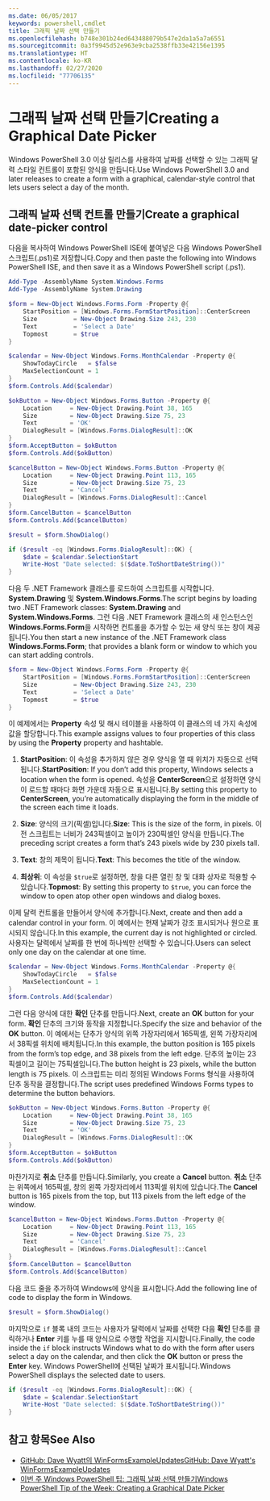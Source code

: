 ```yaml
---
ms.date: 06/05/2017
keywords: powershell,cmdlet
title: 그래픽 날짜 선택 만들기
ms.openlocfilehash: b748e301b24ed643488079b547e2da1a5a7a6551
ms.sourcegitcommit: 0a3f9945d52e963e9cba2538ffb33e42156e1395
ms.translationtype: HT
ms.contentlocale: ko-KR
ms.lasthandoff: 02/27/2020
ms.locfileid: "77706135"
---
```

# <a name="creating-a-graphical-date-picker"></a><span data-ttu-id="47d43-103">그래픽 날짜 선택 만들기</span><span class="sxs-lookup"><span data-stu-id="47d43-103">Creating a Graphical Date Picker</span></span>

<span data-ttu-id="47d43-104">Windows PowerShell 3.0 이상 릴리스를 사용하여 날짜를 선택할 수 있는 그래픽 달력 스타일 컨트롤이 포함된 양식을 만듭니다.</span><span class="sxs-lookup"><span data-stu-id="47d43-104">Use Windows PowerShell 3.0 and later releases to create a form with a graphical, calendar-style control that lets users select a day of the month.</span></span>

## <a name="create-a-graphical-date-picker-control"></a><span data-ttu-id="47d43-105">그래픽 날짜 선택 컨트롤 만들기</span><span class="sxs-lookup"><span data-stu-id="47d43-105">Create a graphical date-picker control</span></span>

<span data-ttu-id="47d43-106">다음을 복사하여 Windows PowerShell ISE에 붙여넣은 다음 Windows PowerShell 스크립트(.ps1)로 저장합니다.</span><span class="sxs-lookup"><span data-stu-id="47d43-106">Copy and then paste the following into Windows PowerShell ISE, and then save it as a Windows PowerShell script (.ps1).</span></span>

```powershell
Add-Type -AssemblyName System.Windows.Forms
Add-Type -AssemblyName System.Drawing

$form = New-Object Windows.Forms.Form -Property @{
    StartPosition = [Windows.Forms.FormStartPosition]::CenterScreen
    Size          = New-Object Drawing.Size 243, 230
    Text          = 'Select a Date'
    Topmost       = $true
}

$calendar = New-Object Windows.Forms.MonthCalendar -Property @{
    ShowTodayCircle   = $false
    MaxSelectionCount = 1
}
$form.Controls.Add($calendar)

$okButton = New-Object Windows.Forms.Button -Property @{
    Location     = New-Object Drawing.Point 38, 165
    Size         = New-Object Drawing.Size 75, 23
    Text         = 'OK'
    DialogResult = [Windows.Forms.DialogResult]::OK
}
$form.AcceptButton = $okButton
$form.Controls.Add($okButton)

$cancelButton = New-Object Windows.Forms.Button -Property @{
    Location     = New-Object Drawing.Point 113, 165
    Size         = New-Object Drawing.Size 75, 23
    Text         = 'Cancel'
    DialogResult = [Windows.Forms.DialogResult]::Cancel
}
$form.CancelButton = $cancelButton
$form.Controls.Add($cancelButton)

$result = $form.ShowDialog()

if ($result -eq [Windows.Forms.DialogResult]::OK) {
    $date = $calendar.SelectionStart
    Write-Host "Date selected: $($date.ToShortDateString())"
}
```

<span data-ttu-id="47d43-107">다음 두 .NET Framework 클래스를 로드하여 스크립트를 시작합니다. **System.Drawing** 및 **System.Windows.Forms**.</span><span class="sxs-lookup"><span data-stu-id="47d43-107">The script begins by loading two .NET Framework classes: **System.Drawing** and **System.Windows.Forms**.</span></span> <span data-ttu-id="47d43-108">그런 다음 .NET Framework 클래스의 새 인스턴스인 **Windows.Forms.Form**을 시작하면 컨트롤을 추가할 수 있는 새 양식 또는 창이 제공됩니다.</span><span class="sxs-lookup"><span data-stu-id="47d43-108">You then start a new instance of the .NET Framework class **Windows.Forms.Form**; that provides a blank form or window to which you can start adding controls.</span></span>

```powershell
$form = New-Object Windows.Forms.Form -Property @{
    StartPosition = [Windows.Forms.FormStartPosition]::CenterScreen
    Size          = New-Object Drawing.Size 243, 230
    Text          = 'Select a Date'
    Topmost       = $true
}
```

<span data-ttu-id="47d43-109">이 예제에서는 **Property** 속성 및 해시 테이블을 사용하여 이 클래스의 네 가지 속성에 값을 할당합니다.</span><span class="sxs-lookup"><span data-stu-id="47d43-109">This example assigns values to four properties of this class by using the **Property** property and hashtable.</span></span>

1. <span data-ttu-id="47d43-110">**StartPosition**: 이 속성을 추가하지 않은 경우 양식을 열 때 위치가 자동으로 선택됩니다.</span><span class="sxs-lookup"><span data-stu-id="47d43-110">**StartPosition**: If you don’t add this property, Windows selects a location when the form is opened.</span></span> <span data-ttu-id="47d43-111">속성을 **CenterScreen**으로 설정하면 양식이 로드할 때마다 화면 가운데 자동으로 표시됩니다.</span><span class="sxs-lookup"><span data-stu-id="47d43-111">By setting this property to **CenterScreen**, you’re automatically displaying the form in the middle of the screen each time it loads.</span></span>

2. <span data-ttu-id="47d43-112">**Size**: 양식의 크기(픽셀)입니다.</span><span class="sxs-lookup"><span data-stu-id="47d43-112">**Size**: This is the size of the form, in pixels.</span></span>
   <span data-ttu-id="47d43-113">이전 스크립트는 너비가 243픽셀이고 높이가 230픽셀인 양식을 만듭니다.</span><span class="sxs-lookup"><span data-stu-id="47d43-113">The preceding script creates a form that’s 243 pixels wide by 230 pixels tall.</span></span>

3. <span data-ttu-id="47d43-114">**Text**: 창의 제목이 됩니다.</span><span class="sxs-lookup"><span data-stu-id="47d43-114">**Text**: This becomes the title of the window.</span></span>

4. <span data-ttu-id="47d43-115">**최상위**: 이 속성을 `$true`로 설정하면, 창을 다른 열린 창 및 대화 상자로 적용할 수 있습니다.</span><span class="sxs-lookup"><span data-stu-id="47d43-115">**Topmost**: By setting this property to `$true`, you can force the window to open atop other open windows and dialog boxes.</span></span>

<span data-ttu-id="47d43-116">이제 달력 컨트롤을 만들어서 양식에 추가합니다.</span><span class="sxs-lookup"><span data-stu-id="47d43-116">Next, create and then add a calendar control in your form.</span></span>
<span data-ttu-id="47d43-117">이 예에서는 현재 날짜가 강조 표시되거나 원으로 표시되지 않습니다.</span><span class="sxs-lookup"><span data-stu-id="47d43-117">In this example, the current day is not highlighted or circled.</span></span>
<span data-ttu-id="47d43-118">사용자는 달력에서 날짜를 한 번에 하나씩만 선택할 수 있습니다.</span><span class="sxs-lookup"><span data-stu-id="47d43-118">Users can select only one day on the calendar at one time.</span></span>

```powershell
$calendar = New-Object Windows.Forms.MonthCalendar -Property @{
    ShowTodayCircle   = $false
    MaxSelectionCount = 1
}
$form.Controls.Add($calendar)
```

<span data-ttu-id="47d43-119">그런 다음 양식에 대한 **확인** 단추를 만듭니다.</span><span class="sxs-lookup"><span data-stu-id="47d43-119">Next, create an **OK** button for your form.</span></span> <span data-ttu-id="47d43-120">**확인** 단추의 크기와 동작을 지정합니다.</span><span class="sxs-lookup"><span data-stu-id="47d43-120">Specify the size and behavior of the **OK** button.</span></span> <span data-ttu-id="47d43-121">이 예에서는 단추가 양식의 위쪽 가장자리에서 165픽셀, 왼쪽 가장자리에서 38픽셀 위치에 배치됩니다.</span><span class="sxs-lookup"><span data-stu-id="47d43-121">In this example, the button position is 165 pixels from the form’s top edge, and 38 pixels from the left edge.</span></span> <span data-ttu-id="47d43-122">단추의 높이는 23픽셀이고 길이는 75픽셀입니다.</span><span class="sxs-lookup"><span data-stu-id="47d43-122">The button height is 23 pixels, while the button length is 75 pixels.</span></span> <span data-ttu-id="47d43-123">이 스크립트는 미리 정의된 Windows Forms 형식을 사용하여 단추 동작을 결정합니다.</span><span class="sxs-lookup"><span data-stu-id="47d43-123">The script uses predefined Windows Forms types to determine the button behaviors.</span></span>

```powershell
$okButton = New-Object Windows.Forms.Button -Property @{
    Location     = New-Object Drawing.Point 38, 165
    Size         = New-Object Drawing.Size 75, 23
    Text         = 'OK'
    DialogResult = [Windows.Forms.DialogResult]::OK
}
$form.AcceptButton = $okButton
$form.Controls.Add($okButton)
```

<span data-ttu-id="47d43-124">마찬가지로 **취소** 단추를 만듭니다.</span><span class="sxs-lookup"><span data-stu-id="47d43-124">Similarly, you create a **Cancel** button.</span></span>
<span data-ttu-id="47d43-125">**취소** 단추는 위쪽에서 165픽셀, 창의 왼쪽 가장자리에서 113픽셀 위치에 있습니다.</span><span class="sxs-lookup"><span data-stu-id="47d43-125">The **Cancel** button is 165 pixels from the top, but 113 pixels from the left edge of the window.</span></span>

```powershell
$cancelButton = New-Object Windows.Forms.Button -Property @{
    Location     = New-Object Drawing.Point 113, 165
    Size         = New-Object Drawing.Size 75, 23
    Text         = 'Cancel'
    DialogResult = [Windows.Forms.DialogResult]::Cancel
}
$form.CancelButton = $cancelButton
$form.Controls.Add($cancelButton)
```

<span data-ttu-id="47d43-126">다음 코드 줄을 추가하여 Windows에 양식을 표시합니다.</span><span class="sxs-lookup"><span data-stu-id="47d43-126">Add the following line of code to display the form in Windows.</span></span>

```powershell
$result = $form.ShowDialog()
```

<span data-ttu-id="47d43-127">마지막으로 `if` 블록 내의 코드는 사용자가 달력에서 날짜를 선택한 다음 **확인** 단추를 클릭하거나 **Enter** 키를 누를 때 양식으로 수행할 작업을 지시합니다.</span><span class="sxs-lookup"><span data-stu-id="47d43-127">Finally, the code inside the `if` block instructs Windows what to do with the form after users select a day on the calendar, and then click the **OK** button or press the **Enter** key.</span></span> <span data-ttu-id="47d43-128">Windows PowerShell에 선택된 날짜가 표시됩니다.</span><span class="sxs-lookup"><span data-stu-id="47d43-128">Windows PowerShell displays the selected date to users.</span></span>

```powershell
if ($result -eq [Windows.Forms.DialogResult]::OK) {
    $date = $calendar.SelectionStart
    Write-Host "Date selected: $($date.ToShortDateString())"
}
```

## <a name="see-also"></a><span data-ttu-id="47d43-129">참고 항목</span><span class="sxs-lookup"><span data-stu-id="47d43-129">See Also</span></span>

- [<span data-ttu-id="47d43-130">GitHub: Dave Wyatt의 WinFormsExampleUpdates</span><span class="sxs-lookup"><span data-stu-id="47d43-130">GitHub: Dave Wyatt's WinFormsExampleUpdates</span></span>](https://github.com/dlwyatt/WinFormsExampleUpdates)
- <span data-ttu-id="47d43-131">[이번 주 Windows PowerShell 팁:  그래픽 날짜 선택 만들기](/previous-versions/windows/it-pro/windows-powershell-1.0/ff730942(v=technet.10))</span><span class="sxs-lookup"><span data-stu-id="47d43-131">[Windows PowerShell Tip of the Week:  Creating a Graphical Date Picker](/previous-versions/windows/it-pro/windows-powershell-1.0/ff730942(v=technet.10))</span></span>

